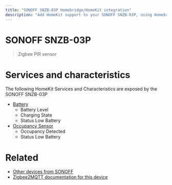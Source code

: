 ```yaml
---
title: "SONOFF SNZB-03P Homebridge/HomeKit integration"
description: "Add HomeKit support to your SONOFF SNZB-03P, using Homebridge, Zigbee2MQTT and homebridge-z2m."
---
```

<!---
This file has been GENERATED using src/docgen/docgen.ts
DO NOT EDIT THIS FILE MANUALLY!
-->
# SONOFF SNZB-03P
> Zigbee PIR sensor


# Services and characteristics
The following HomeKit Services and Characteristics are exposed by
the SONOFF SNZB-03P

* [Battery](../../battery.md)
  * Battery Level
  * Charging State
  * Status Low Battery
* [Occupancy Sensor](../../sensors.md)
  * Occupancy Detected
  * Status Low Battery


# Related
* [Other devices from SONOFF](../index.md#sonoff)
* [Zigbee2MQTT documentation for this device](https://www.zigbee2mqtt.io/devices/SNZB-03P.html)